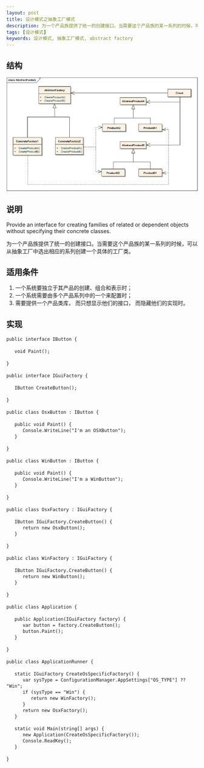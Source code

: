 ```yaml
---
layout: post
title: 设计模式之抽象工厂模式
description: 为一个产品族提供了统一的创建接口。当需要这个产品族的某一系列的时候，可以从抽象工厂中选出相应的系列创建一个具体的工厂类
tags: [设计模式]
keywords: 设计模式, 抽象工厂模式, abstract factory
---
```


## 结构

![抽象工厂模式](/assets/post-images/abstractfactory.png)

## 说明

Provide an interface for creating families of related or dependent objects without specifying their concrete classes.

为一个产品族提供了统一的创建接口。当需要这个产品族的某一系列的时候，可以从抽象工厂中选出相应的系列创建一个具体的工厂类。

## 适用条件

1. 一个系统要独立于其产品的创建、组合和表示时；
2. 一个系统需要由多个产品系列中的一个来配置时；
3. 需要提供一个产品类库， 而只想显示他们的接口， 而隐藏他们的实现时。

## 实现

    public interface IButton {
    
       void Paint();
    
    }
    
    public interface IGuiFactory {
    
       IButton CreateButton();
    
    }
    
    public class OsxButton : IButton {
    
       public void Paint() {
          Console.WriteLine("I'm an OSXButton");
       }
    
    }
    
    public class WinButton : IButton {
    
       public void Paint() {
          Console.WriteLine("I'm a WinButton");
       }
    
    }
    
    public class OsxFactory : IGuiFactory {
    
       IButton IGuiFactory.CreateButton() {
          return new OsxButton();
       }
    
    }
    
    public class WinFactory : IGuiFactory {
    
       IButton IGuiFactory.CreateButton() {
          return new WinButton();
       }
    
    }
    
    public class Application {
    
       public Application(IGuiFactory factory) {
          var button = factory.CreateButton();
          button.Paint();
       }
    
    }
    
    public class ApplicationRunner {
    
       static IGuiFactory CreateOsSpecificFactory() {
          var sysType = ConfigurationManager.AppSettings["OS_TYPE"] ?? "Win";
          if (sysType == "Win") {
             return new WinFactory();
          }
          return new OsxFactory();
       }
    
       static void Main(string[] args) {
          new Application(CreateOsSpecificFactory());
          Console.ReadKey();
       }
    
    }

